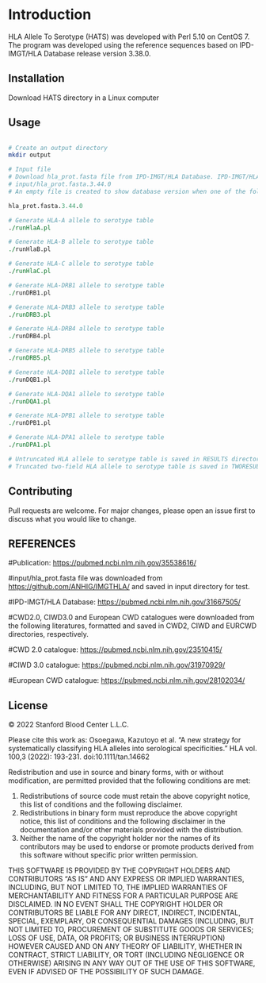 # Introduction

HLA Allele To Serotype (HATS) was developed with Perl 5.10 on CentOS 7. The program was developed using the reference sequences based on IPD-IMGT/HLA Database release version 3.38.0.

## Installation
Download HATS directory in a Linux computer


## Usage

```perl

# Create an output directory
mkdir output

# Input file
# Download hla_prot.fasta file from IPD-IMGT/HLA Database. IPD-IMGT/HLA Database release version 3.38.0 must be added at the end of hla_prot.fasta file and saved in input directory
# input/hla_prot.fasta.3.44.0
# An empty file is created to show database version when one of the following commands are executed

hla_prot.fasta.3.44.0

# Generate HLA-A allele to serotype table
./runHlaA.pl

# Generate HLA-B allele to serotype table
./runHlaB.pl

# Generate HLA-C allele to serotype table
./runHlaC.pl

# Generate HLA-DRB1 allele to serotype table
./runDRB1.pl

# Generate HLA-DRB3 allele to serotype table
./runDRB3.pl

# Generate HLA-DRB4 allele to serotype table
./runDRB4.pl

# Generate HLA-DRB5 allele to serotype table
./runDRB5.pl

# Generate HLA-DQB1 allele to serotype table
./runDQB1.pl

# Generate HLA-DQA1 allele to serotype table
./runDQA1.pl

# Generate HLA-DPB1 allele to serotype table
./runDPB1.pl

# Generate HLA-DPA1 allele to serotype table
./runDPA1.pl

# Untruncated HLA allele to serotype table is saved in RESULTS directory
# Truncated two-field HLA allele to serotype table is saved in TWORESULTS directory

```

## Contributing
Pull requests are welcome. For major changes, please open an issue first to discuss what you would like to change.

## REFERENCES
#Publication: https://pubmed.ncbi.nlm.nih.gov/35538616/

#input/hla_prot.fasta file was downloaded from https://github.com/ANHIG/IMGTHLA/ and saved in input directory for test.

#IPD-IMGT/HLA Database:
https://pubmed.ncbi.nlm.nih.gov/31667505/

#CWD2.0, CIWD3.0 and European CWD catalogues were downloaded from the following literatures, formatted and saved in CWD2, CIWD and EURCWD directories, respectively.

#CWD 2.0 catalogue:
https://pubmed.ncbi.nlm.nih.gov/23510415/

#CIWD 3.0 catalogue:
https://pubmed.ncbi.nlm.nih.gov/31970929/

#European CWD catalogue:
https://pubmed.ncbi.nlm.nih.gov/28102034/

## License
© 2022 Stanford Blood Center L.L.C.

Please cite this work as:
Osoegawa, Kazutoyo et al. “A new strategy for systematically classifying HLA alleles into serological specificities.” HLA vol. 100,3 (2022): 193-231. doi:10.1111/tan.14662

Redistribution and use in source and binary forms, with or without modification, are permitted provided that the following conditions are met:
1. Redistributions of source code must retain the above copyright notice, this list of conditions and the following disclaimer.
2. Redistributions in binary form must reproduce the above copyright notice, this list of conditions and the following disclaimer in the documentation and/or other materials provided with the distribution.
3. Neither the name of the copyright holder nor the names of its contributors may be used to endorse or promote products derived from this software without specific prior written permission.

THIS SOFTWARE IS PROVIDED BY THE COPYRIGHT HOLDERS AND CONTRIBUTORS “AS IS” AND ANY EXPRESS OR IMPLIED WARRANTIES, INCLUDING, BUT NOT LIMITED TO, THE IMPLIED WARRANTIES OF MERCHANTABILITY AND FITNESS FOR A PARTICULAR PURPOSE ARE DISCLAIMED. IN NO EVENT SHALL THE COPYRIGHT HOLDER OR CONTRIBUTORS BE LIABLE FOR ANY DIRECT, INDIRECT, INCIDENTAL, SPECIAL, EXEMPLARY, OR CONSEQUENTIAL DAMAGES (INCLUDING, BUT NOT LIMITED TO, PROCUREMENT OF SUBSTITUTE GOODS OR SERVICES; LOSS OF USE, DATA, OR PROFITS; OR BUSINESS INTERRUPTION) HOWEVER CAUSED AND ON ANY THEORY OF LIABILITY, WHETHER IN CONTRACT, STRICT LIABILITY, OR TORT (INCLUDING NEGLIGENCE OR OTHERWISE) ARISING IN ANY WAY OUT OF THE USE OF THIS SOFTWARE, EVEN IF ADVISED OF THE POSSIBILITY OF SUCH DAMAGE.
